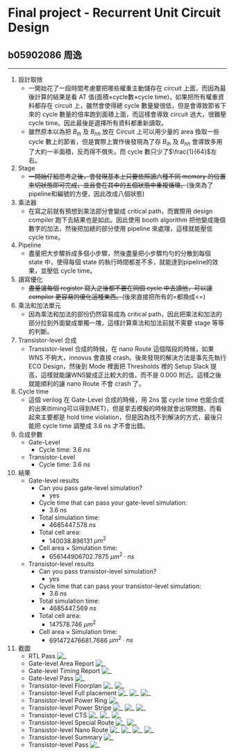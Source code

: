 # Final project - Recurrent Unit Circuit Design

## b05902086 周逸

---

1. 設計取捨
    * 一開始花了一段時間考慮要把哪些權重主動儲存在 circuit 上面，而因為最後計算的結果是看 AT 值(面積$\times$cycle數$\times$cycle time)，如果把所有權重資料都存在 circuit 上，雖然會使得總 cycle 數量變很低，但是會導致節省下來的 cycle 數量的倍率跑到面積上面，而這樣會導致 circuit 過大，很難壓 cycle time。因此最後是選擇所有資料都重新讀取。
    * 雖然原本以為把 $B_{ih}$ 及 $B_{hh}$ 放在 Circuit 上可以用少量的 area 換取一些 cycle 數上的節省，但是實際上實作後發現為了存 $B_{ih}$ 及 $B_{hh}$ 會導致多用了大約一半面積，反而得不償失，而 cycle 數只少了$\frac{1}{64}$左右。
2. Stage
    * ~~一開始仔細思考之後，會發現基本上只要依照讀六種不同 memory 的位置來切狀態即可完成，並且會在其中的五個狀態中重複循環。~~(後來為了pipeline和編號的方便，因此改成八個狀態)
3. 乘法器
    * 在寫之前就有預想到乘法部分會變成 critical path，而實際用 design compiler 跑下去結果也是如此。因此使用 booth algorithm 把他變成幾個數字的加法，然後把加總的部分使用 pipeline 來處理，這樣就能壓低 cycle time。
4. Pipeline
    * 盡量把大步驟拆成多個小步驟，然後盡量把小步驟均勻的分散到每個 state 中，使得每個 state 的執行時間都差不多，就能達到pipeline的效果，並壓低 cycle time。
5. 讀寫優化
    * ~~盡量讓每個 register 寫入之後都不要在同個 cycle 中去讀他，可以讓 compiler 更容易的優化這種東西。~~(後來直接把所有的=都換成<=)
6. 乘法和加法單元
    * 因為乘法和加法的部份仍然容易成為 critical path，因此把乘法和加法的部分拉到外面變成單獨一塊，這樣計算乘法和加法前就不需要 stage 等等的判斷。
7. Transistor-level 合成
    * Transistor-level 合成的時候，在 nano Route 這個階段的時候，如果 WNS 不夠大，innovus 會直接 crash。後來發現的解決方法是事先先執行 ECO Design，然後到 Mode 裡面把 Thresholds 裡的 Setup Slack 提高，這樣就能讓WNS變成正比較大的值，而不是 0.000 附近。這樣之後就能順利的讓 nano Route 不會 crash 了。
8. Cycle time
    * 這個 verilog 在 Gate-Level 合成的時候，用 2ns 當 cycle time 也能合成的出來(timing可以得到MET)，但是拿去模擬的時候就會出現問題，而看起來主要都是 hold time violation，但是因為找不到解決的方式，最後只能把 cycle time 調整成 3.6 ns 才不會出錯。
9. 合成參數
    * Gate-Level
      * Cycle time: $3.6$ $ns$
    * Transistor-Level
      * Cycle time: $3.6$ $ns$
10. 結果
    * Gate-level results
        * Can you pass gate-level simulation?
            * yes
        * Cycle time that can pass your gate-level simulation:
            * $3.6$ $ns$
        * Total simulation time:
            * $4685447.578$ $ns$
        * Total cell area:
            * $140038.896131$ $\mu{m^2}$
        * Cell area $\times$ Simulation time:
            * $656144906702.7875$ $\mu{m^2}\cdot{ns}$
    * Transistor-level results
        * Can you pass transistor-level simulation?
            * yes
        * Cycle time that can pass your transistor-level simulation:
            * $3.6$ $ns$
        * Total simulation time:
            * $4685447.569$ $ns$
        * Total cell area:
            * $147578.746$ $\mu{m^2}$
        * Cell area $\times$ Simulation time:
            * $691472476681.7686$ $\mu{m^2}\cdot{ns}$
11. 截圖
    * RTL Pass
     ![_](imgs/註解%202020-06-20%20061807.png)
    * Gate-level Area Report
     ![_](imgs/註解%202020-06-20%20062407.png)
    * Gate-level Timing Report
     ![_](imgs/註解%202020-06-20%20062501.png)
    * Gate-level Pass
     ![_](imgs/註解%202020-06-20%20061053.png)
    * Transistor-level Floorplan
     ![_](imgs/註解%202020-06-20%20051904.png)
     ![_](imgs/註解%202020-06-20%20051927.png)
    * Transistor-level Full placement
     ![_](imgs/註解%202020-06-20%20052046.png)
     ![_](imgs/註解%202020-06-20%20053442.png)
     ![_](imgs/註解%202020-06-20%20053607.png)
    * Transistor-level Power Ring
     ![_](imgs/註解%202020-06-20%20053700.png)
    * Transistor-level Power Stripe
     ![_](imgs/註解%202020-06-20%20053719.png)
     ![_](imgs/註解%202020-06-20%20053758.png)
     ![_](imgs/註解%202020-06-20%20053909.png)
    * Transistor-level CTS
     ![_](imgs/註解%202020-06-20%20054159.png)
     ![_](imgs/註解%202020-06-20%20054240.png)
     ![_](imgs/註解%202020-06-20%20054320.png)
    * Transistor-level Special Route
     ![_](imgs/註解%202020-06-20%20054401.png)
     ![_](imgs/註解%202020-06-20%20054437.png)
    * Transistor-level Nano Route
     ![_](imgs/註解%202020-06-20%20054750.png)
     ![_](imgs/註解%202020-06-20%20054850.png)
     ![_](imgs/註解%202020-06-20%20054919.png)
     ![_](imgs/註解%202020-06-20%20054946.png)
    * Transistor-level Summary
     ![_](imgs/註解%202020-06-20%20062532.png)
    * Transistor-level Pass
     ![_](imgs/註解%202020-06-20%20061726.png)
